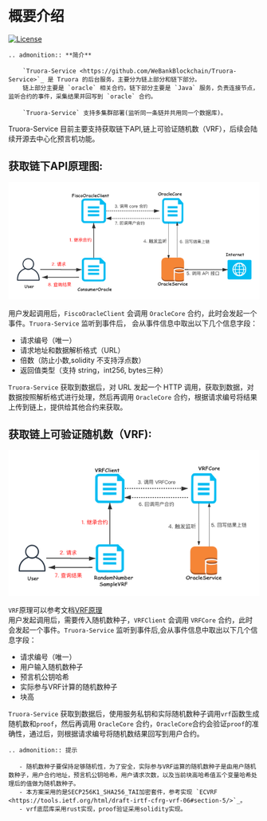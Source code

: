# 概要介绍

[![License](https://img.shields.io/badge/license-Apache%202-4EB1BA.svg)](https://www.apache.org/licenses/LICENSE-2.0.html)    


```eval_rst
.. admonition:: **简介**

    `Truora-Service <https://github.com/WeBankBlockchain/Truora-Service>`_ 是 Truora 的后台服务，主要分为链上部分和链下部分。  
    链上部分主要是 `oracle` 相关合约，链下部分主要是 `Java` 服务，负责连接节点，监听合约的事件，采集结果并回写到 `oracle` 合约。  

    `Truora-Service` 支持多集群部署(监听同一条链并共用同一个数据库)。

```

Truora-Service 目前主要支持获取链下API,链上可验证随机数（VRF），后续会陆续开源去中心化预言机功能。

## 获取链下API原理图:
     
![api](../../images/oracle-yhb.png)   

  用户发起调用后，`FiscoOracleClient` 会调用 `OracleCore` 合约，此时会发起一个事件。`Truora-Service` 监听到事件后， 会从事件信息中取出以下几个信息字段：
  
   - 请求编号（唯一）
   - 请求地址和数据解析格式（URL）
   - 倍数（防止小数,solidity 不支持浮点数）
   - 返回值类型（支持 string，int256, bytes三种）
     
  `Truora-Service` 获取到数据后，对 URL 发起一个 HTTP 调用，获取到数据，对数据按照解析格式进行处理，然后再调用 `OracleCore` 合约，根据请求编号将结果上传到链上，提供给其他合约来获取。

## 获取链上可验证随机数（VRF):
![vrf](../../images/VRF.png)  
 
 `VRF`原理可以参考文档[VRF原理](./VRF.md)   
  用户发起调用后，需要传入随机数种子，`VRFClient` 会调用 `VRFCore` 合约，此时会发起一个事件。`Truora-Service` 监听到事件后,会从事件信息中取出以下几个信息字段：
   - 请求编号（唯一）
   - 用户输入随机数种子
   - 预言机公钥哈希
   - 实际参与VRF计算的随机数种子  
   - 块高    
 
   `Truora-Service` 获取到数据后，使用服务私钥和实际随机数种子调用`vrf`函数生成随机数和`proof`，然后再调用 `OracleCore` 合约，`OracleCore`合约会验证`proof`的准确性，通过后，则根据请求编号将随机数结果回写到用户合约。

```eval_rst 
.. admonition:: 提示

   - 随机数种子要保持足够随机性，为了安全，实际参与VRF运算的随机数种子是由用户随机数种子，用户合约地址，预言机公钥哈希，用户请求次数，以及当前块高哈希值五个变量哈希处理后的值做为随机数种子。
   - 本方案采用的是SECP256K1_SHA256_TAI加密套件，参考实现 `ECVRF <https://tools.ietf.org/html/draft-irtf-cfrg-vrf-06#section-5/>`_。
   - vrf底层库采用rust实现，proof验证采用solidity实现。

```    
  
       

